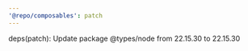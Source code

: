```yaml
---
'@repo/composables': patch
---
```


deps(patch): Update package @types/node from 22.15.30 to 22.15.30

